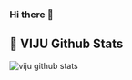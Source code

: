 ### Hi there 👋

<!--
**VIJU15/VIJU15** is a ✨ _special_ ✨ repository because its `README.md` (this file) appears on your GitHub profile.

Here are some ideas to get you started:

- 🔭 I’m currently working on ...
- 🌱 I’m currently learning ...
- 👯 I’m looking to collaborate on ...
- 🤔 I’m looking for help with ...
- 💬 Ask me about ...
- 📫 How to reach me: ...
- 😄 Pronouns: ...
- ⚡ Fun fact: ...
-->
## 🎯 **VIJU Github Stats**

![viju github stats](https://github-readme-stats.vercel.app/api?username=viju15&show_icons=true&theme=tokyonight)
